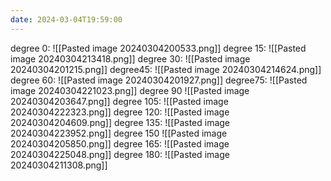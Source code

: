 ```yaml
---
date: 2024-03-04T19:59:00
---
```

degree 0:
![[Pasted image 20240304200533.png]]
degree 15:
![[Pasted image 20240304213418.png]]
degree 30:
![[Pasted image 20240304201215.png]]
degree45:
![[Pasted image 20240304214624.png]]
degree 60:
![[Pasted image 20240304201927.png]]
degree75:
![[Pasted image 20240304221023.png]]
degree 90
![[Pasted image 20240304203647.png]]
degree 105:
![[Pasted image 20240304222323.png]]
degree 120:
![[Pasted image 20240304204609.png]]
degree 135:
![[Pasted image 20240304223952.png]]
degree 150
![[Pasted image 20240304205850.png]]
degree 165:
![[Pasted image 20240304225048.png]]
degree 180:
![[Pasted image 20240304211308.png]]